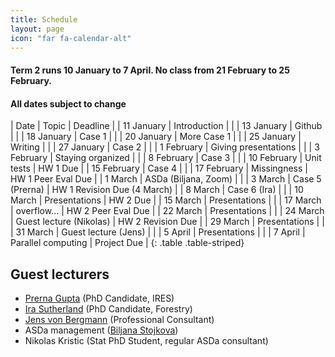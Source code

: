 ```yaml
---
title: Schedule
layout: page
icon: "far fa-calendar-alt"
---
```


#### Term 2 runs 10 January to 7 April. No class from 21 February to 25 February.
#### All dates subject to change

| Date        | Topic                   | Deadline                    |
| 11 January  | Introduction            |                             |
| 13 January  | Github                  |                             |
| 18 January  | Case 1                  |                             |
| 20 January  | More Case 1             |                             |
| 25 January  | Writing                 |                             |
| 27 January  | Case 2                  |                             |
| 1 February  | Giving presentations    |                             |
| 3 February  | Staying organized       |                             |
| 8 February  | Case 3                  |                             |
| 10 February | Unit tests              | HW 1 Due                    |
| 15 February | Case 4                  |                             |
| 17 February | Missingness             | HW 1 Peer Eval Due          |
| 1 March     | ASDa (Biljana, Zoom)    |                             |
| 3 March     | Case 5 (Prerna)         | HW 1 Revision Due (4 March) |
| 8 March     | Case 6 (Ira)            |                             |
| 10 March    | Presentations           | HW 2 Due                    |
| 15 March    | Presentations           |                             |
| 17 March    | overflow...             | HW 2 Peer Eval Due          |
| 22 March    | Presentations           |                             |
| 24 March    | Guest lecture (Nikolas) | HW 2 Revision Due           |
| 29 March    | Presentations           |                             |
| 31 March    | Guest lecture (Jens)    |                             |
| 5 April     | Presentations           |                             |
| 7 April     | Parallel computing      | Project Due                 |
{: .table .table-striped}


## Guest lecturers

- [Prerna Gupta](https://ires.ubc.ca/person/prerna-gupta/) (PhD Candidate, IRES)
- [Ira Sutherland](http://www.irasutherland.com) (PhD Candidate, Forestry)
- [Jens von Bergmann](https://mountainmath.ca) (Professional Consultant)
- ASDa management ([Biljana Stojkova](https://asda.stat.ubc.ca/about.html))
- Nikolas Kristic (Stat PhD Student, regular ASDa consultant)

